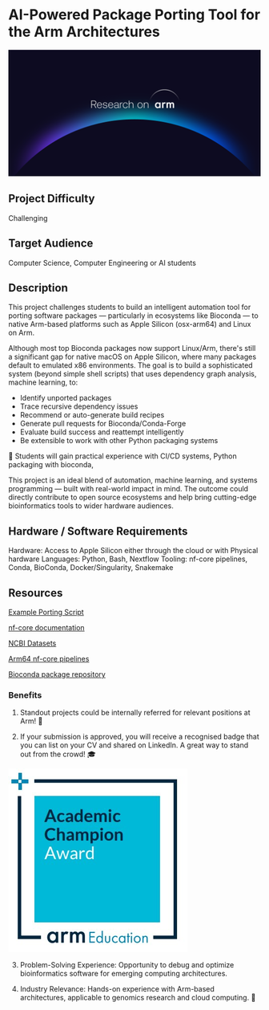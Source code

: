 # AI-Powered Package Porting Tool for the Arm Architectures

![research_on_arm](../images/Research_on_arm_banner.png)

## Project Difficulty

Challenging

## Target Audience

Computer Science, Computer Engineering or AI students

## Description

This project challenges students to build an intelligent automation tool for porting software packages — particularly in ecosystems like Bioconda — to native Arm-based platforms such as Apple Silicon (osx-arm64) and Linux on Arm.

Although most top Bioconda packages now support Linux/Arm, there's still a significant gap for native macOS on Apple Silicon, where many packages default to emulated x86 environments. The goal is to build a sophisticated system (beyond simple shell scripts) that uses dependency graph analysis, machine learning, to:

- Identify unported packages
- Trace recursive dependency issues
- Recommend or auto-generate build recipes
- Generate pull requests for Bioconda/Conda-Forge
- Evaluate build success and reattempt intelligently
- Be extensible to work with other Python packaging systems

🔬 Students will gain practical experience with CI/CD systems, Python packaging with bioconda, 

This project is an ideal blend of automation, machine learning, and systems programming — built with real-world impact in mind. The outcome could directly contribute to open source ecosystems and help bring cutting-edge bioinformatics tools to wider hardware audiences.

## Hardware / Software Requirements

Hardware: Access to Apple Silicon either through the cloud or with Physical hardware
Languages: Python, Bash, Nextflow
Tooling: nf-core pipelines, Conda, BioConda, Docker/Singularity, Snakemake

## Resources 

[Example Porting Script](https://github.com/dslarm/bioconda-contrib-notes/tree/main)

[nf-core documentation](https://nf-co.re/docs/)

[NCBI Datasets](https://www.ncbi.nlm.nih.gov/datasets/)

[Arm64 nf-core pipelines](https://github.com/ewels/nf-core-arm-discovery/tree/main)

[Bioconda package repository](https://bioconda.github.io/)

### Benefits

1. Standout projects could be internally referred for relevant positions at Arm! :page_with_curl:

2. If your submission is approved, you will receive a recognised badge that you can list on your CV and shared on LinkedIn. A great way to stand out from the crowd! :mortar_board:

![academic_badge](../images/ACA_badge.jpg)

3. Problem-Solving Experience: Opportunity to debug and optimize bioinformatics software for emerging computing architectures.

4. Industry Relevance: Hands-on experience with Arm-based architectures, applicable to genomics research and cloud computing.  :tada: